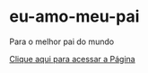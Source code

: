 # eu-amo-meu-pai
 Para o melhor pai do mundo

<a href = "https://kawecz.github.io/eu-amo-meu-pai/">Clique aqui para acessar a Página</a>